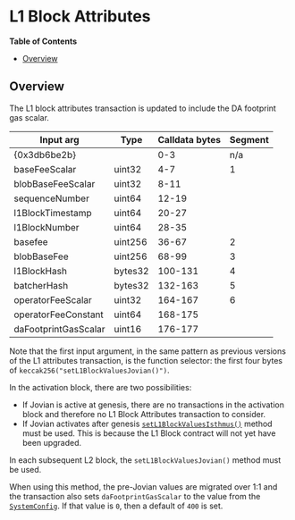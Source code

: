 # L1 Block Attributes

<!-- START doctoc generated TOC please keep comment here to allow auto update -->
<!-- DON'T EDIT THIS SECTION, INSTEAD RE-RUN doctoc TO UPDATE -->
**Table of Contents**

- [Overview](#overview)

<!-- END doctoc generated TOC please keep comment here to allow auto update -->

## Overview

The L1 block attributes transaction is updated to include the DA footprint gas scalar.

| Input arg         | Type    | Calldata bytes | Segment |
| ----------------- | ------- | -------------- | ------- |
| {0x3db6be2b}      |         | 0-3            | n/a     |
| baseFeeScalar     | uint32  | 4-7            | 1       |
| blobBaseFeeScalar | uint32  | 8-11           |         |
| sequenceNumber    | uint64  | 12-19          |         |
| l1BlockTimestamp  | uint64  | 20-27          |         |
| l1BlockNumber     | uint64  | 28-35          |         |
| basefee           | uint256 | 36-67          | 2       |
| blobBaseFee       | uint256 | 68-99          | 3       |
| l1BlockHash       | bytes32 | 100-131        | 4       |
| batcherHash       | bytes32 | 132-163        | 5       |
| operatorFeeScalar   | uint32  | 164-167      | 6       |
| operatorFeeConstant | uint64  | 168-175      |         |
| daFootprintGasScalar | uint16  | 176-177     |         |

Note that the first input argument, in the same pattern as previous versions of the L1 attributes transaction,
is the function selector: the first four bytes of `keccak256("setL1BlockValuesJovian()")`.

In the activation block, there are two possibilities:
- If Jovian is active at genesis, there are no transactions in the activation block
and therefore no L1 Block Attributes transaction to consider.
- If Jovian activates after genesis [`setL1BlockValuesIsthmus()`](../isthmus/l1-attributes.md) method must be used.
 This is because the L1 Block contract will not yet have been upgraded.

In each subsequent L2 block, the `setL1BlockValuesJovian()` method must be used.

When using this method, the pre-Jovian values are migrated over 1:1
and the transaction also sets `daFootprintGasScalar` to the
value from the [`SystemConfig`](./system-config.md). If that value is `0`, then a default of `400` is set.
